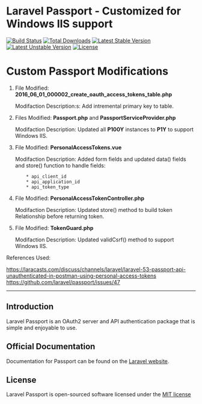 # Laravel Passport - Customized for Windows IIS support

[![Build Status](https://travis-ci.org/laravel/passport.svg)](https://travis-ci.org/laravel/passport)
[![Total Downloads](https://poser.pugx.org/laravel/passport/d/total.svg)](https://packagist.org/packages/laravel/passport)
[![Latest Stable Version](https://poser.pugx.org/laravel/passport/v/stable.svg)](https://packagist.org/packages/laravel/passport)
[![Latest Unstable Version](https://poser.pugx.org/laravel/passport/v/unstable.svg)](https://packagist.org/packages/laravel/passport)
[![License](https://poser.pugx.org/laravel/passport/license.svg)](https://packagist.org/packages/laravel/passport)

# Custom Passport Modifications
1.  File Modified:
		**2016_06_01_000002_create_oauth_access_tokens_table.php**

	Modifaction Description:s:
		Add intremental primary key to table.

2.  Files Modified:
		**Passport.php** and **PassportServiceProvider.php**

    Modifaction Description:
    	Updated all **P100Y** instances to **P1Y** to support Windows IIS.

3.  File Modified:
		**PersonalAccessTokens.vue**

    Modifaction Description:
    	Added form fields and updated data() fields and store() function to handle fields:

			* api_client_id
			* api_application_id
			* api_token_type

4.  File Modified:
		**PersonalAccessTokenController.php**

    Modifaction Description:
    	Updated store() method to build token Relationship before returning token.

5.  File Modified:
		**TokenGuard.php**

    Modifaction Description:
    	Updated validCsrf() method to support Windows IIS.

References Used:

https://laracasts.com/discuss/channels/laravel/laravel-53-passport-api-unauthenticated-in-postman-using-personal-access-tokens
https://github.com/laravel/passport/issues/47

---

## Introduction

Laravel Passport is an OAuth2 server and API authentication package that is simple and enjoyable to use.

## Official Documentation

Documentation for Passport can be found on the [Laravel website](http://laravel.com/docs/master/passport).

## License

Laravel Passport is open-sourced software licensed under the [MIT license](http://opensource.org/licenses/MIT)
